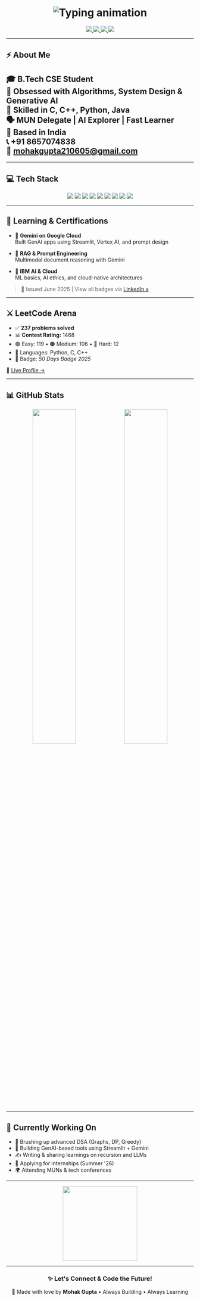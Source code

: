 <!-- ⚡ EPIC GitHub README for Mohak Gupta -->

<h1 align="center">
  <img src="https://readme-typing-svg.demolab.com?font=Fira+Code&size=28&pause=1000&color=00F7FF&center=true&width=800&lines=Hey+there+%F0%9F%91%8B+I'm+Mohak+Gupta!;CSE+Undergrad+%7C+Always+Learning+%7C+MUN+Enthusiast;DSA+%E2%9C%94%EF%B8%8F+GenAI+%E2%9C%94%EF%B8%8F+System+Design+%E2%9C%94%EF%B8%8F" alt="Typing animation" />
</h1>

<p align="center">
  <a href="https://leetcode.com/u/mohak_G05/">
    <img src="https://img.shields.io/badge/LeetCode-orange?style=for-the-badge&logo=leetcode&logoColor=white">
  </a>
  <a href="https://www.linkedin.com/in/mohak--gupta/">
    <img src="https://img.shields.io/badge/LinkedIn-0A66C2?style=for-the-badge&logo=linkedin&logoColor=white">
  </a>
  <a href="https://github.com/Mohak_05">
    <img src="https://img.shields.io/badge/GitHub-black?style=for-the-badge&logo=github&logoColor=white">
  </a>
  <a href="mailto:mohakgupta210605@gmail.com">
    <img src="https://img.shields.io/badge/Gmail-D14836?style=for-the-badge&logo=gmail&logoColor=white">
  </a>
</p>


---

## ⚡ About Me


🎓 B.Tech CSE Student  
🧠 Obsessed with Algorithms, System Design & Generative AI  
🧰 Skilled in C, C++, Python, Java  
🗣️ MUN Delegate | AI Explorer | Fast Learner  
📍 Based in India  
📞 +91 8657074838  
📧 mohakgupta210605@gmail.com
---

---

## 💻 Tech Stack

<p align="center">
  <img src="https://img.shields.io/badge/C-%2300599C.svg?style=for-the-badge&logo=c&logoColor=white"/>
  <img src="https://img.shields.io/badge/C%2B%2B-%2300599C.svg?style=for-the-badge&logo=c%2B%2B&logoColor=white"/>
  <img src="https://img.shields.io/badge/Python-%2314354C.svg?style=for-the-badge&logo=python&logoColor=white"/>
  <img src="https://img.shields.io/badge/Java-%23ED8B00.svg?style=for-the-badge&logo=java&logoColor=white"/>
  <img src="https://img.shields.io/badge/JavaScript-%23F7DF1E.svg?style=for-the-badge&logo=javascript&logoColor=black"/>
  <img src="https://img.shields.io/badge/React-%2361DAFB.svg?style=for-the-badge&logo=react&logoColor=black"/>
  <img src="https://img.shields.io/badge/Streamlit-FF4B4B?style=for-the-badge&logo=streamlit&logoColor=white"/>
  <img src="https://img.shields.io/badge/Git-%23F05032.svg?style=for-the-badge&logo=git&logoColor=white"/>
  <img src="https://img.shields.io/badge/Linux-%23FCC624.svg?style=for-the-badge&logo=linux&logoColor=black"/>
</p>

---

## 🧠 Learning & Certifications

- 🚀 **Gemini on Google Cloud**  
  Built GenAI apps using Streamlit, Vertex AI, and prompt design

- 🧪 **RAG & Prompt Engineering**  
  Multimodal document reasoning with Gemini

- 🧱 **IBM AI & Cloud**  
  ML basics, AI ethics, and cloud-native architectures

> 📜 Issued June 2025 | View all badges via [LinkedIn »](https://www.linkedin.com/in/mohak--gupta/)

---

## ⚔️ LeetCode Arena

- ✅ **237 problems solved**
- 📊 **Contest Rating:** 1468
- 🟢 Easy: 119 • 🟠 Medium: 106 • 🔴 Hard: 12
- 🧠 Languages: Python, C, C++
- 🏅 Badge: *50 Days Badge 2025*

🔗 [Live Profile →](https://leetcode.com/u/mohak_G05/)

---

## 📊 GitHub Stats

<p align="center">
  <img src="https://github-readme-stats.vercel.app/api?username=Mohak_05&show_icons=true&theme=tokyonight&border_radius=12" width="48%"/>
  <img src="https://github-readme-stats.vercel.app/api/top-langs/?username=Mohak_05&layout=compact&theme=tokyonight" width="48%"/>
</p>

---

## 🌱 Currently Working On

- 🧩 Brushing up advanced DSA (Graphs, DP, Greedy)  
- 🧪 Building GenAI-based tools using Streamlit + Gemini  
- ✍️ Writing & sharing learnings on recursion and LLMs  
- 🎯 Applying for internships (Summer '26)  
- 🌍 Attending MUNs & tech conferences

---

<p align="center">
  <img src="https://media.giphy.com/media/qgQUggAC3Pfv687qPC/giphy.gif" width="200">
</p>

---

<h3 align="center">✨ Let's Connect & Code the Future!</h3>

<footer align="center">
  💙 Made with love by <strong>Mohak Gupta</strong> • Always Building • Always Learning
</footer>

